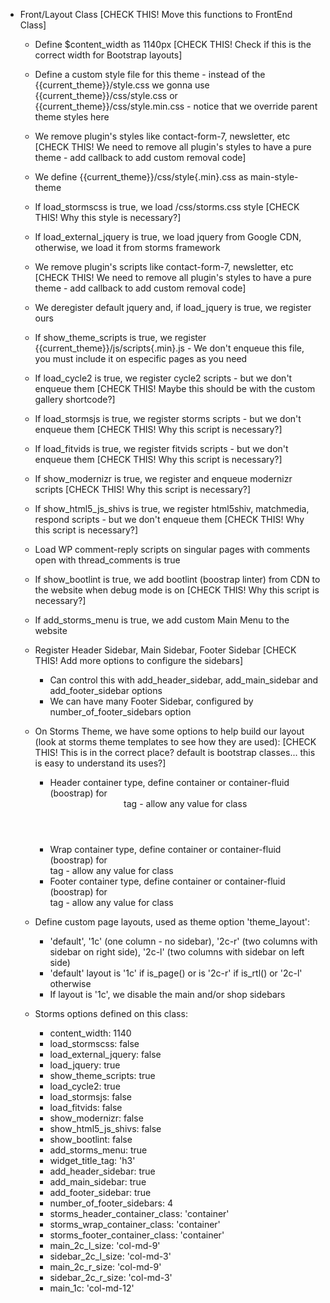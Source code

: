 - Front/Layout Class [CHECK THIS! Move this functions to FrontEnd Class]
	- Define $content_width as 1140px [CHECK THIS! Check if this is the correct width for Bootstrap layouts]
	- Define a custom style file for this theme - instead of the {{current_theme}}/style.css we gonna use {{current_theme}}/css/style.css or {{current_theme}}/css/style.min.css - notice that we override parent theme styles here
	- We remove plugin's styles like contact-form-7, newsletter, etc [CHECK THIS! We need to remove all plugin's styles to have a pure theme - add callback to add custom removal code]
	- We define {{current_theme}}/css/style{.min}.css as main-style-theme
	- If load_stormscss is true, we load /css/storms.css style [CHECK THIS! Why this style is necessary?]
	- If load_external_jquery is true, we load jquery from Google CDN, otherwise, we load it from storms framework
	- We remove plugin's scripts like contact-form-7, newsletter, etc [CHECK THIS! We need to remove all plugin's styles to have a pure theme - add callback to add custom removal code]
	- We deregister default jquery and, if load_jquery is true, we register ours
	- If show_theme_scripts is true, we register {{current_theme}}/js/scripts{.min}.js - We don't enqueue this file, you must include it on especific pages as you need
	- If load_cycle2 is true, we register cycle2 scripts - but we don't enqueue them [CHECK THIS! Maybe this should be with the custom gallery shortcode?]
	- If load_stormsjs is true, we register storms scripts - but we don't enqueue them [CHECK THIS! Why this script is necessary?]
	- If load_fitvids is true, we register fitvids scripts - but we don't enqueue them [CHECK THIS! Why this script is necessary?]
	- If show_modernizr is true, we register and enqueue modernizr scripts [CHECK THIS! Why this script is necessary?]
	- If show_html5_js_shivs is true, we register html5shiv, matchmedia, respond scripts - but we don't enqueue them [CHECK THIS! Why this script is necessary?]
	- Load WP comment-reply scripts on singular pages with comments open with thread_comments is true
	- If show_bootlint is true, we add bootlint (boostrap linter) from CDN to the website when debug mode is on [CHECK THIS! Why this script is necessary?]
	- If add_storms_menu is true, we add custom Main Menu to the website
	- Register Header Sidebar, Main Sidebar, Footer Sidebar [CHECK THIS! Add more options to configure the sidebars]
		- Can control this with add_header_sidebar, add_main_sidebar and add_footer_sidebar options
		- We can have many Footer Sidebar, configured by number_of_footer_sidebars option
	- On Storms Theme, we have some options to help build our layout (look at storms theme templates to see how they are used): [CHECK THIS! This is in the correct place? default is bootstrap classes... this is easy to understand its uses?]
		- Header container type, define container or container-fluid (boostrap) for <header> tag - allow any value for class
		- Wrap container type, define container or container-fluid (boostrap) for <div class="wrap"> tag - allow any value for class
		- Footer container type, define container or container-fluid (boostrap) for <footer> tag - allow any value for class
	- Define custom page layouts, used as theme option 'theme_layout':
		- 'default', '1c' (one column - no sidebar), '2c-r' (two columns with sidebar on right side), '2c-l' (two columns with sidebar on left side)
		- 'default' layout is '1c' if is_page() or is '2c-r' if is_rtl() or '2c-l' otherwise
		- If layout is '1c', we disable the main and/or shop sidebars

	- Storms options defined on this class:
		- content_width: 1140
		- load_stormscss: false
		- load_external_jquery: false
		- load_jquery: true
		- show_theme_scripts: true
		- load_cycle2: true
		- load_stormsjs: false
		- load_fitvids: false
		- show_modernizr: false
		- show_html5_js_shivs: false
		- show_bootlint: false
		- add_storms_menu: true
		- widget_title_tag: 'h3'
		- add_header_sidebar: true
		- add_main_sidebar: true
		- add_footer_sidebar: true
		- number_of_footer_sidebars: 4
		- storms_header_container_class: 'container'
		- storms_wrap_container_class: 'container'
		- storms_footer_container_class: 'container'
		- main_2c_l_size: 'col-md-9'
		- sidebar_2c_l_size: 'col-md-3'
		- main_2c_r_size: 'col-md-9'
		- sidebar_2c_r_size: 'col-md-3'
		- main_1c: 'col-md-12'
